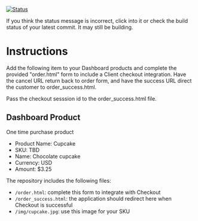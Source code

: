 [![Status](https://img.shields.io/badge/status-SUBMITTABLE%20COMMIT:%20d66694cf407efdbcd57a288d1ea345c73d26404d-brightgreen.svg)](https://github.com/andremcb/bakery_scaffold_AApE3fQi8zR0pcdo/commit/d66694cf407efdbcd57a288d1ea345c73d26404d)



























































































If you think the status message is incorrect, click into it or check the build status of your latest commit. It may still be building.

# Instructions 

Add the following item to your Dashboard products and complete the provided "order.html" form to include a Client checkout integration. Have the cancel URL return back to order form, and have the success URL direct the customer to order_success.html. 

Pass the checkout sesssion id to the order_success.html file.

## Dashboard Product
One time purchase product
* Product Name: Cupcake
* SKU: TBD
* Name: Chocolate cupcake
* Currency: USD
* Amount: $3.25

The repository includes the following files:
* `/order.html`: complete this form to integrate with Checkout
* `/order_success.html`: the application should redirect here when Checkout is successful
* `/img/cupcake.jpg`: use this image for your SKU
